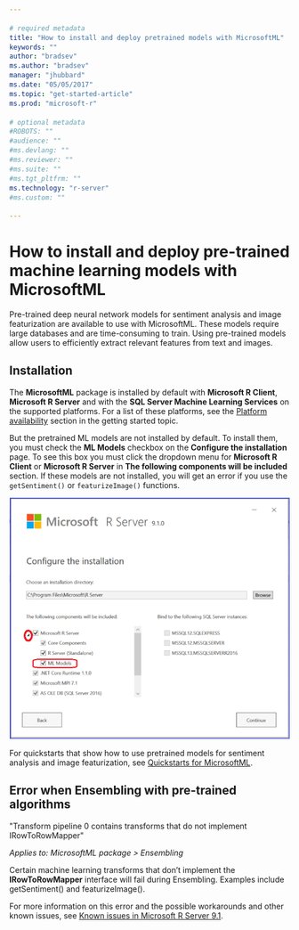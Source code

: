 ```yaml
---

# required metadata
title: "How to install and deploy pretrained models with MicrosoftML"
keywords: ""
author: "bradsev"
ms.author: "bradsev"
manager: "jhubbard"
ms.date: "05/05/2017"
ms.topic: "get-started-article"
ms.prod: "microsoft-r"

# optional metadata
#ROBOTS: ""
#audience: ""
#ms.devlang: ""
#ms.reviewer: ""
#ms.suite: ""
#ms.tgt_pltfrm: ""
ms.technology: "r-server"
#ms.custom: ""

---
```


# How to install and deploy pre-trained machine learning models with MicrosoftML

Pre-trained deep neural network models for sentiment analysis and image featurization are available to use with MicrosoftML. These models require large databases and are time-consuming to train. Using pre-trained models allow users to efficiently extract relevant features from text and images.

## Installation

The **MicrosoftML** package is installed by default with **Microsoft R Client**, **Microsoft R Server** and with the **SQL Server Machine Learning Services** on the supported platforms. For a list of these platforms, see the [Platform availability](../r/concept-what-is-the-microsoftml-package.md#platform-availability) section in the getting started topic.

But the pretrained ML models are not installed by default. To install them, you must check the **ML Models** checkbox on the **Configure the installation** page. To see this box you must click the dropdown menu for **Microsoft R Client** or **Microsoft R Server** in **The following components will be included** section. If these models are not installed, you will get an error if you use the `getSentiment()` or `featurizeImage()` functions.


![MicrosoftML-install-pretrained-models](./media/microsoftml-install-pretrained-models/msr-config-install-ml-model.png)

For quickstarts that show how to use pretrained models for sentiment analysis and image featurization, see [Quickstarts for MicrosoftML](../r/sample-microsoftml.md).


## Error when Ensembling with pre-trained algorithms

"Transform pipeline 0 contains transforms that do not implement IRowToRowMapper"

*Applies to: MicrosoftML package > Ensembling*

Certain machine learning transforms that don’t implement the **IRowToRowMapper** interface will fail during Ensembling. Examples include getSentiment() and featurizeImage().

For more information on this error and the possible workarounds and other known issues, see [Known issues in Microsoft R Server 9.1](../resources-known-issues.md#ml-ensembling).

